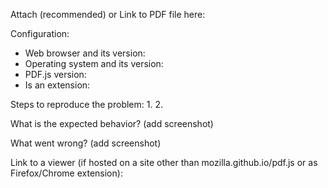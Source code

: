 Attach (recommended) or Link to PDF file here:

Configuration:
- Web browser and its version:
- Operating system and its version:
- PDF.js version:
- Is an extension:

Steps to reproduce the problem:
1. 
2.

What is the expected behavior? (add screenshot)

What went wrong? (add screenshot)

Link to a viewer (if hosted on a site other than mozilla.github.io/pdf.js or as Firefox/Chrome extension):
